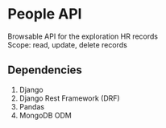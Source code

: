 # People API

Browsable API for the exploration HR records  
Scope: read, update, delete records

## Dependencies

1. Django
2. Django Rest Framework (DRF)
3. Pandas
4. MongoDB ODM
